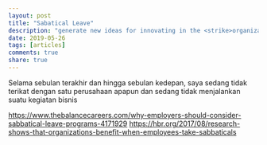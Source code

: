 ```yaml
---
layout: post
title: "Sabatical Leave"
description: "generate new ideas for innovating in the <strike>organization</strike> life and helped <strike>them</strike>  me gain greater confidence in <strike>themselves</strike> myself as leaders"
date: 2019-05-26
tags: [articles]
comments: true
share: true
---
```

Selama sebulan terakhir dan hingga sebulan kedepan, saya sedang tidak terikat dengan satu perusahaan apapun dan sedang tidak menjalankan suatu kegiatan bisnis

https://www.thebalancecareers.com/why-employers-should-consider-sabbatical-leave-programs-4171929
https://hbr.org/2017/08/research-shows-that-organizations-benefit-when-employees-take-sabbaticals